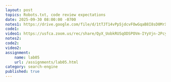 ```yaml
---
layout: post
topics: Robots.txt, code review expectations
date: 2025-09-30 08:00:00 -0700
notes1: https://drive.google.com/file/d/1tTJT14vPp5jdcvFOwGqaB8I8sD0MrXOM/view?usp=sharing
code1: 
video1: https://usfca.zoom.us/rec/share/QyX_UobkRUSqODSPOVm-IYyVjn-2PcyIvVM4w9p2KW5WdAIhhfaLavDH2hWWpjNR.zQRY7WrYCXDqkkVV
notes2: 
code2: 
video2: 
assignment:
    name: lab05
    url: /assignments/lab05.html
category: search-engine
published: true
---
```

